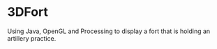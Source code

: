 # 3DFort
Using Java, OpenGL and Processing to display a fort that is holding an artillery practice.
